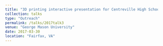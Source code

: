 ```yaml
---
title: "3D printing interactive presentation for Centreville High School Women in STEM group"
collection: talks
type: "Outreach" 
permalink: /talks/2017talk3
venue: "George Mason University"
date: 2017-03-30
location: "Fairfax, VA"
---
```

